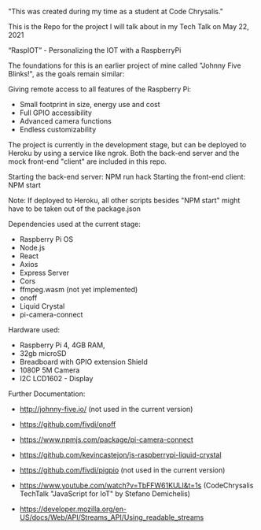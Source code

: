 "This was created during my time as a student at Code Chrysalis."

This is the Repo for the project I will talk about in my Tech Talk on May 22, 2021

“RaspIOT” - Personalizing the IOT with a RaspberryPi

The foundations for this is an earlier project of mine called "Johnny Five Blinks!",
as the goals remain similar:

Giving remote access to all features of the Raspberry Pi:
- Small footprint in size, energy use and cost
- Full GPIO accessibility
- Advanced camera functions
- Endless customizability

The project is currently in the development stage, but can be deployed to Heroku by using a service like ngrok.
Both the back-end server and the mock front-end "client" are included in this repo.

Starting the back-end server: NPM run hack
Starting the front-end client: NPM start

Note: If deployed to Heroku, all other scripts besides "NPM start" might have to be taken out of the package.json

Dependencies used at the current stage:
- Raspberry Pi OS
- Node.js
- React
- Axios
- Express Server
- Cors
- ffmpeg.wasm (not yet implemented)
- onoff
- Liquid Crystal
- pi-camera-connect

Hardware used:
- Raspberry Pi 4, 4GB RAM, 
- 32gb microSD
- Breadboard with GPIO extension Shield
- 1080P 5M Camera
- I2C LCD1602 - Display



Further Documentation:
- http://johnny-five.io/ (not used in the current version)
- https://github.com/fivdi/onoff
- https://www.npmjs.com/package/pi-camera-connect
- https://github.com/kevincastejon/js-raspberrypi-liquid-crystal
- https://github.com/fivdi/pigpio (not used in the current version)
- https://www.youtube.com/watch?v=TbFFW61KULI&t=1s (CodeChrysalis TechTalk "JavaScript for IoT" by Stefano Demichelis)



- https://developer.mozilla.org/en-US/docs/Web/API/Streams_API/Using_readable_streams